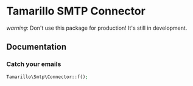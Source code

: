 # Tamarillo SMTP Connector 

*warning*: Don't use this package for production! It's still in development. 


## Documentation 

### Catch your emails 

```php
Tamarillo\Smtp\Connector::f();

```
